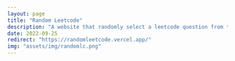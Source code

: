 ```yaml
---
layout: page
title: "Random Leetcode"
description: "A website that randomly select a leetcode question from the blind 75 list."
date: 2022-09-25
redirect: "https://randomleetcode.vercel.app/"
img: "assets/img/randomlc.png"
---
```

